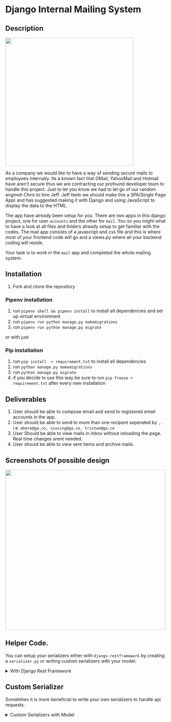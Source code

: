 # Django Internal Mailing System

## Description

<img src="https://i.pinimg.com/originals/56/c4/19/56c419f5a0989103beb622c8d794fffc.jpg" width="400" />

As a company we would like to have a way of sending secure mails to employees internally. Its a known fact that GMail, YahooMail and Hotmail have aren't secure thus we are contracting our profound developer team to handle this project. Just to let you know we had to let go of our random angmoh Chris to hire Jeff. Jeff feels we should make this a SPA(Single Page App) and has suggested making it with Django and using JavaScript to display the data to the HTML.

The app have already been setup for you. There are two apps in this django project, one for user `accounts` and the other for `mail`. You so you might what to have a look at all files and folders already setup to get familiar with the codes. The mail app consists of a javascript and css file and this is where most of your frontend code will go and a views.py where all your backend coding will reside.

Your task is to work in the `mail` app and completed the whole mailing system.

## Installation

1. Fork and clone the repository

### Pipenv installation
1. run `pipenv shell && pipenv install` to install all dependencies and set up virtual environment
1. run `pipenv run python manage.py makemigrations`
1. run `pipenv run python manage.py migrate`

or with just

### Pip installation
1. run `pip install -r requirement.txt` to install all dependencies
1. run `python manage.py makemigrations`
1. run `python manage.py migrate`
1. if you decide to use this way be sure to run `pip freeze > requirement.txt` after every new installation

## Deliverables

1. User should be able to compose email and send to registered email accounts in the app.
1. User should be able to send to more than one recipent seperated by `,`. i.e. `ebere@ga.co, siusing@ga.co, tristan@ga.co`
1. User Should be able to view mails in inbox without reloading the page. Real time changes arent needed.
1. User should be able to view sent items and archive mails.


## Screenshots Of possible design
<img src="https://www.getmailbird.com/wp-content/uploads/2020/08/Alternative-to-Mailbox-email-client.png" width="500" />

## Helper Code.

You can setup your serializers either with `django-restframework` by creating a `serializer.py` or writing custom serializers with your model.

<details><summary>With Django Rest Framework</summary>
<p>

```python
#serializers.py
class MailSerializer(serializers.ModelSerializer):
    class Meta:
      model = Mail
      fields = '__all__'
```

```python
#views.py
@api_view(['GET', 'PUT'])
 def mails_api(request, id):
      try:
        mail = Mail.objects.get(pk=id)

        return JsonResponse(mail.serialize(), status=200)
      except Mail.DoesNotExist:
        return JsonResponse({"message" : "Data not found"}, status=400)
      
      if request.method == 'PUT':
        serialize = MailSerializer(instance=mail, data=request.data)

        if serialize.is_valid():
            serialize.save()
            return Response(serialize.data)
        else:
            return Response(serialize.errors)
      
      serialize = MailSerializer(mail)
      return Response(serialize.data)
```
</p>
</details>

## Custom Serializer
Sometimes it is more beneficial to write your own serializers to handle api requests.

<details><summary>Custom Serializers with Model</summary>
<p>
You can also write your own serializer as so:

```python
#models.py
class Mail(models.Model):
  content = models.Text_Field()
  sender = models.ForeignKey(User, related_name="mails", on_delete=models.CASCADE)
  recipients = models.ManyToManyField("User", related_name="emails_received")
  subject = models.CharField(max_length=255)

  def serialize(self):
        return {
            "content": self.content,
            "sender": self.user.email,
            "subject" : self.subject,
            "recipients": [user.email for user in self.recipients.all()]
        }
```

```python
  #views.py
  from django.views.decorators.csrf import csrf_exempt

  @csrf_exempt
  def mails_api(request, id):
      try:
        mail = Mail.objects.get(pk=id)

        return JsonResponse(mail.serialize(), status=200)
      except Mail.DoesNotExist:
        return JsonResponse({"message" : "Data not found"}, status=400)

```
</p>
</details>
